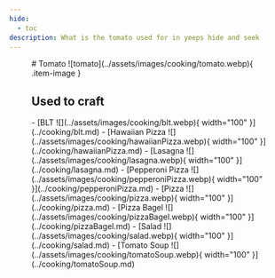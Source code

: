 ```yaml
---
hide:
  - toc
description: What is the tomato used for in yeeps hide and seek
---
```

<figure markdown="1">
# Tomato
![tomato](../assets/images/cooking/tomato.webp){ .item-image }

## Used to craft

<div class="grid cards" markdown>
- [BLT ![](../assets/images/cooking/blt.webp){ width="100" }](../cooking/blt.md)
- [Hawaiian Pizza ![](../assets/images/cooking/hawaiianPizza.webp){ width="100" }](../cooking/hawaiianPizza.md)
- [Lasagna ![](../assets/images/cooking/lasagna.webp){ width="100" }](../cooking/lasagna.md)
- [Pepperoni Pizza ![](../assets/images/cooking/pepperoniPizza.webp){ width="100" }](../cooking/pepperoniPizza.md)
- [Pizza ![](../assets/images/cooking/pizza.webp){ width="100" }](../cooking/pizza.md)
- [Pizza Bagel ![](../assets/images/cooking/pizzaBagel.webp){ width="100" }](../cooking/pizzaBagel.md)
- [Salad ![](../assets/images/cooking/salad.webp){ width="100" }](../cooking/salad.md)
- [Tomato Soup ![](../assets/images/cooking/tomatoSoup.webp){ width="100" }](../cooking/tomatoSoup.md)
</div>

</figure>